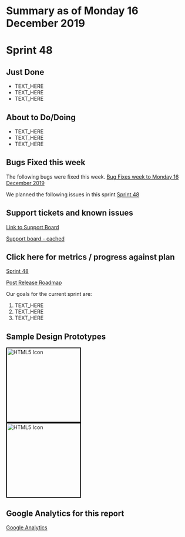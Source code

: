 # Summary as of Monday 16 December 2019 

# Sprint 48

## Just Done
* TEXT_HERE
* TEXT_HERE
* TEXT_HERE

## About to Do/Doing
* TEXT_HERE
* TEXT_HERE
* TEXT_HERE

## Bugs Fixed this week
The following bugs were fixed this week.
[Bug Fixes week to Monday 16 December 2019](graphs/bugs16122019.png)

We planned the following issues in this sprint 
[Sprint 48](graphs/sprint16122019.png)

## Support tickets and known issues
[Link to Support Board](https://collaboration.homeoffice.gov.uk/jira/secure/RapidBoard.jspa?rapidView=1717&selectedIssue=ASSB-253)

[Support board - cached](graphs/supportBoard16122019.png)

## Click here for metrics / progress against plan
[Sprint 48](graphs/progress16122019.png)

[Post Release Roadmap](graphs/roadmap16122019.png)

Our goals for the current sprint are:
1. TEXT_HERE 
2. TEXT_HERE
3. TEXT_HERE

## Sample Design Prototypes
<a href="graphs/proto1_16122019.png"><img src="graphs/proto1_16122019.png" alt="HTML5 Icon" width="200" style="border:2px solid black"></a>
<br>
<a href="graphs/proto2_16122019.png"><img src="graphs/proto2_16122019.png" alt="HTML5 Icon" width="200" style="border:2px solid black"></a>
<br>


## Google Analytics for this report
[Google Analytics](graphs/GA16122019.png)

